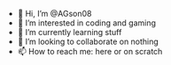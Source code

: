 - 👋 Hi, I’m @AGson08
- 👀 I’m interested in coding and gaming
- 🌱 I’m currently learning stuff
- 💞️ I’m looking to collaborate on nothing
- 📫 How to reach me: here or on scratch

<!---
AGson08/AGson08 is a ✨ special ✨ repository because its `README.md` (this file) appears on your GitHub profile.
You can click the Preview link to take a look at your changes.
--->
